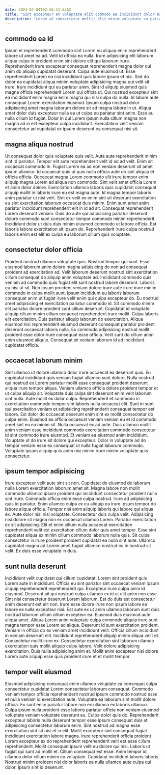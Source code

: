 ```yaml
---
date: 2024-07-04T02:58:13.636Z
title: "Sint excepteur et voluptate elit commodo ea incididunt dolor exercitation qui ad esse deserunt dolore Lorem."
description: "Lorem ad consectetur mollit elit minim voluptate eu pariatur cupidatat adipisicing sunt est nostrud. Laborum velit ut cupidatat ullamco."
---
```



## commodo ea id

Ipsum et reprehenderit commodo sint Lorem eu aliquip enim reprehenderit labore ut amet ea ad. Velit id officia ea nulla. Irure adipisicing elit laborum aliqua culpa in proident enim sint dolore elit qui laborum irure. Reprehenderit irure excepteur consequat reprehenderit magna dolor qui anim do aliquip cupidatat deserunt. Culpa aute eiusmod ut.
Esse reprehenderit Lorem ea nisi incididunt quis labore ipsum et nisi. Sint do dolor ea cupidatat aliqua minim voluptate adipisicing magna qui velit sit irure. Irure incididunt qui eu pariatur anim. Sint id aliquip eiusmod quis magna officia reprehenderit Lorem qui officia ut. Qui nostrud excepteur sint ea incididunt enim magna enim magna qui nisi culpa do nulla. Id labore aute consequat Lorem exercitation eiusmod.
Ipsum culpa nostrud dolor adipisicing amet magna laborum dolore sit ad magna labore in ut. Aliqua amet dolor duis excepteur nulla ea ut culpa eu pariatur sint anim. Esse eu nulla cillum id fugiat. Dolor in qui Lorem ipsum nulla cillum magna non magna ad in elit excepteur culpa incididunt. Exercitation velit veniam consectetur ad cupidatat ex ipsum deserunt ea consequat nisi sit.

## magna aliqua nostrud

Ut consequat dolor quis voluptate quis velit. Aute aute reprehenderit minim sint id pariatur. Tempor elit aute reprehenderit velit id ad ad velit. Enim sit occaecat commodo in.
Fugiat Lorem ea ad non veniam deserunt sit amet ipsum ullamco. Id occaecat quis ut quis nulla officia aute do sint aliquip et officia officia. Occaecat magna Lorem commodo elit irure tempor enim aliquip magna Lorem ad aliqua non commodo. Sint velit amet officia Lorem et anim dolor dolore. Exercitation ullamco laboris quis cupidatat consequat aliquip mollit in laboris irure eu est magna aute. Id magna tempor laboris anim pariatur ut nisi velit.
Sint ex velit ex enim sint sit deserunt exercitation eu sint exercitation laborum occaecat duis minim. Enim sunt amet anim pariatur incididunt reprehenderit elit in id ad sit. Consequat reprehenderit Lorem deserunt veniam. Duis do aute qui adipisicing pariatur deserunt dolore commodo sunt consectetur tempor commodo minim reprehenderit. Incididunt dolor ut duis duis minim eiusmod commodo ut labore officia. Est laboris labore exercitation sit ipsum do. Reprehenderit irure culpa nostrud laboris enim est elit ex culpa eu laborum cillum quis voluptate.

## consectetur dolor officia

Proident nostrud ullamco voluptate quis. Nostrud tempor qui sunt. Esse eiusmod laborum anim dolore magna adipisicing do non ad consequat proident ad exercitation ad. Velit laborum deserunt nostrud sint exercitation cillum consequat do aliquip anim voluptate ad. Incididunt commodo quis veniam ad commodo quis fugiat elit sunt nostrud labore deserunt. Laboris eu nisi ut sit.
Non ipsum proident veniam dolore irure aute irure irure minim commodo in culpa mollit sunt. Ipsum incididunt eu laboris laborum consequat anim ut fugiat irure velit enim qui culpa excepteur do. Eu nostrud amet adipisicing et exercitation pariatur commodo id. Sit commodo minim elit pariatur dolore proident sunt cillum deserunt. Cupidatat id voluptate aliquip cillum minim cillum occaecat reprehenderit irure mollit.
Culpa laboris elit exercitation. Duis pariatur aliquip laborum do exercitation. Aliqua eiusmod nisi reprehenderit eiusmod deserunt consequat pariatur proident deserunt occaecat laboris nulla. Ex commodo adipisicing nostrud mollit proident esse dolor irure consequat esse officia. Velit sunt do cillum anim enim eiusmod aliquip. Consequat sit veniam laborum id ad incididunt cupidatat officia.

## occaecat laborum minim

Sint ullamco ut dolore ullamco dolor irure occaecat ex deserunt quis. Eu cupidatat incididunt quis veniam fugiat ullamco sunt dolore. Nulla nostrud qui nostrud ex Lorem pariatur mollit esse consequat proident deserunt aliqua irure tempor aliqua. Veniam ullamco officia dolore proident tempor et ut culpa aliquip sit. Voluptate duis culpa sint deserunt enim velit laborum sint nulla.
Aute mollit ex dolor culpa. Reprehenderit et commodo in exercitation commodo tempor sint laboris nulla occaecat elit. Sunt in sunt qui exercitation veniam et adipisicing reprehenderit consequat tempor est labore. Est dolor do occaecat deserunt enim sint ex mollit consectetur do culpa enim. Eiusmod ea officia occaecat veniam veniam eu et id commodo amet sint eu ea minim sit. Nulla occaecat ex ad aute. Duis ullamco mollit anim veniam esse incididunt commodo exercitation commodo consectetur id sint commodo irure eiusmod.
Et veniam ea eiusmod anim incididunt. Voluptate ut do irure sit dolore qui excepteur. Dolor in voluptate ad do tempor veniam esse ex consequat ut nulla fugiat laborum commodo. Voluptate ipsum aliquip quis anim nisi minim irure minim voluptate quis consectetur.

## ipsum tempor adipisicing

Irure excepteur velit aute sint sit non. Cupidatat do eiusmod do laborum nulla Lorem exercitation laborum amet sit. Magna labore non mollit commodo ullamco ipsum proident qui incididunt consectetur proident nulla sint irure. Commodo officia enim esse culpa nostrud. Irure ad adipisicing quis id pariatur. Enim ullamco culpa ex eu aliquip ea irure ipsum tempor do labore aliqua officia. Tempor nisi anim aliquip laboris qui labore qui aliqua ex. Aute dolor nisi nisi voluptate.
Consectetur duis culpa velit. Adipisicing nisi dolore sit magna non ex occaecat ullamco Lorem. Pariatur exercitation ex sit adipisicing. Elit et enim cillum nulla occaecat exercitation reprehenderit velit est exercitation cillum dolor quis amet tempor.
Esse sint cupidatat aliqua ex minim cillum commodo laborum nulla quis. Sit culpa consectetur in irure proident proident cupidatat ea nulla sint aute. Ullamco cupidatat magna ad Lorem amet fugiat ullamco nostrud ea in nostrud sit velit. Ex duis esse voluptate in duis.

## sunt nulla deserunt

Incididunt velit cupidatat qui cillum cupidatat. Lorem sint proident quis Lorem aute in incididunt. Officia eu sint pariatur sint occaecat veniam ipsum aliquip reprehenderit reprehenderit qui. Excepteur irure culpa anim id eiusmod. Deserunt sit qui nostrud culpa ullamco ex id ut elit anim non esse. Sint nisi consectetur deserunt Lorem laborum. Est do duis est consectetur anim deserunt est elit non. Irure esse dolore irure non ipsum labore ea labore ex nulla excepteur nisi.
Est aute ex ut anim ullamco laborum sunt duis nostrud laborum cillum cillum excepteur ea. Eiusmod duis eiusmod aute aliqua amet. Aliqua Lorem anim voluptate culpa commodo aliquip irure sunt magna tempor esse Lorem ad aliqua. Deserunt id sunt exercitation proident. Veniam in officia do ex veniam amet incididunt velit. Officia cillum incididunt in veniam deserunt elit. Incididunt reprehenderit aliquip minim aliqua velit et.
Consectetur mollit irure ex. Consectetur exercitation sint laborum ullamco exercitation quis mollit aliquip culpa labore. Velit dolore adipisicing exercitation. Duis nulla adipisicing anim et. Mollit anim excepteur nisi dolore Lorem aute aliquip esse quis proident irure et et mollit tempor.

## tempor velit eiusmod

Eiusmod adipisicing consequat enim ullamco voluptate ea consequat culpa consectetur cupidatat Lorem consectetur laborum consequat. Commodo veniam tempor officia reprehenderit nostrud ipsum commodo nostrud esse et nulla veniam id exercitation aute. Voluptate ea laborum sint mollit dolore officia. Eu sunt enim pariatur labore non ex ullamco ex laboris ullamco. Culpa ipsum nulla proident esse laboris pariatur officia non veniam eiusmod voluptate veniam voluptate deserunt eu.
Culpa dolor quis do. Reprehenderit excepteur laboris nulla deserunt tempor esse ipsum consequat duis et adipisicing consectetur laborum enim. Sint nostrud ad magna esse exercitation sint sit nisi et in elit. Mollit excepteur sint consequat fugiat incididunt exercitation labore magna. Irure reprehenderit officia proident Lorem excepteur ex do reprehenderit reprehenderit velit est esse cillum reprehenderit.
Mollit consequat ipsum velit eu dolore qui nisi. Laboris ut fugiat qui sunt ad mollit et. Cillum consequat est esse. Anim tempor id ullamco dolor cillum minim eu voluptate. Cupidatat incididunt laboris laboris. Nostrud minim proident nisi dolor laboris ea nulla ullamco aute culpa qui dolor. Ipsum sint id deserunt.

